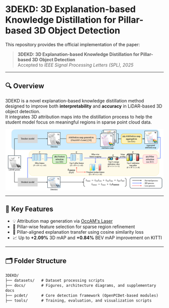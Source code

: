 # 3DEKD: 3D Explanation-based Knowledge Distillation for Pillar-based 3D Object Detection
This repository provides the official implementation of the paper:

> **3DEKD: 3D Explanation-based Knowledge Distillation for Pillar-based 3D Object Detection**  
> Accepted to *IEEE Signal Processing Letters (SPL), 2025*

---

## 🔍 Overview

3DEKD is a novel explanation-based knowledge distillation method designed to improve both **interpretability** and **accuracy** in LiDAR-based 3D object detection.  
It integrates 3D attribution maps into the distillation process to help the student model focus on meaningful regions in sparse point cloud data.

<p align="center">
  <img src="docs/figure 1.png" alt="3DEKD Architecture" width="700"/>
</p>

---

## 📌 Key Features

- 💡 Attribution map generation via [OccAM's Laser](https://github.com/dschinagl/occam)
- 🧠 Pillar-wise feature selection for sparse region refinement
- 🔄 Pillar-aligned explanation transfer using cosine similarity loss
- 📈 Up to **+2.09%** 3D mAP and **+0.84%** BEV mAP improvement on KITTI

---

## 🗂️ Folder Structure
```
3DEKD/
├── datasets/   # Dataset processing scripts
├── docs/       # Figures, architecture diagrams, and supplementary docs
├── pcdet/      # Core detection framework (OpenPCDet-based modules)
├── tools/      # Training, evaluation, and visualization scripts
```


